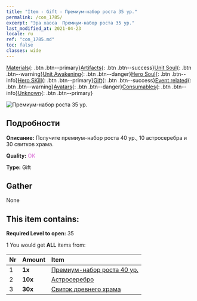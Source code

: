 ```yaml
---
title: "Item - Gift - Премиум-набор роста 35 ур."
permalink: /con_1785/
excerpt: "Эра хаоса  Премиум-набор роста 35 ур."
last_modified_at: 2021-04-23
locale: ru
ref: "con_1785.md"
toc: false
classes: wide
---
```

 [Materials](/ItemsRU/){: .btn .btn--primary}[Artifacts](/ItemsRU/Artifacts/){: .btn .btn--success}[Unit Soul](/ItemsRU/UnitSoul/){: .btn .btn--warning}[Unit Awakening](/ItemsRU/UnitAwakening/){: .btn .btn--danger}[Hero Soul](/ItemsRU/HeroSoul/){: .btn .btn--info}[Hero SKill](/ItemsRU/HeroSkill/){: .btn .btn--primary}[Gift](/ItemsRU/Gift/){: .btn .btn--success}[Event related](/ItemsRU/Events/){: .btn .btn--warning}[Avatars](/ItemsRU/Avatars/){: .btn .btn--danger}[Consumables](/ItemsRU/Consumables/){: .btn .btn--info}[Unknown](/ItemsRU/Unknown/){: .btn .btn--primary}

 ![Премиум-набор роста 35 ур.](/images/t/i_907221.png)

## Подробности
 **Описание:** Получите премиум-набор роста 40 ур., 10 астросеребра и 30 свитков храма.

 **Quality:** <span style="color: #DA70D6">OK</span>

 **Type:** Gift

## Gather

  None

## This item contains:

 **Required Level to open:** 35

 1 You would get **ALL** items  from:

  | Nr | Amount |     Item    |
  |:---|:-------|:------------|
  | 1 |  **1x** | [Премиум-набор роста 40 ур.](/ItemsRU/con_1786/) |  | 
  | 2 |  **10x** | [Астросеребро](/ItemsRU/con_969/) |  | 
  | 3 |  **30x** | [Свиток древнего храма](/ItemsRU/con_697/) |  | 
